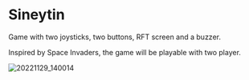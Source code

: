 # Sineytin

Game with two joysticks, two buttons, RFT screen and a buzzer.

Inspired by Space Invaders, the game will be playable with two player.

![20221129_140014](https://user-images.githubusercontent.com/113461402/204536312-27a62924-86e5-4b30-85de-3c73fa4b2dfd.jpg)
